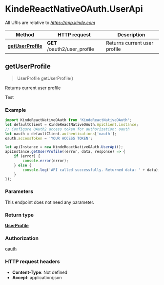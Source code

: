 # KindeReactNativeOAuth.UserApi

All URIs are relative to *https://app.kinde.com*

| Method                                          | HTTP request                 | Description                  |
| ----------------------------------------------- | ---------------------------- | ---------------------------- |
| [**getUserProfile**](UserApi.md#getUserProfile) | **GET** /oauth2/user_profile | Returns current user profile |

## getUserProfile

> UserProfile getUserProfile()

Returns current user profile

Test

### Example

```javascript
import KindeReactNativeOAuth from 'KindeReactNativeOAuth';
let defaultClient = KindeReactNativeOAuth.ApiClient.instance;
// Configure OAuth2 access token for authorization: oauth
let oauth = defaultClient.authentications['oauth'];
oauth.accessToken = 'YOUR ACCESS TOKEN';

let apiInstance = new KindeReactNativeOAuth.UserApi();
apiInstance.getUserProfile((error, data, response) => {
    if (error) {
        console.error(error);
    } else {
        console.log('API called successfully. Returned data: ' + data);
    }
});
```

### Parameters

This endpoint does not need any parameter.

### Return type

[**UserProfile**](UserProfile.md)

### Authorization

[oauth](../README.md#oauth)

### HTTP request headers

-   **Content-Type**: Not defined
-   **Accept**: application/json
